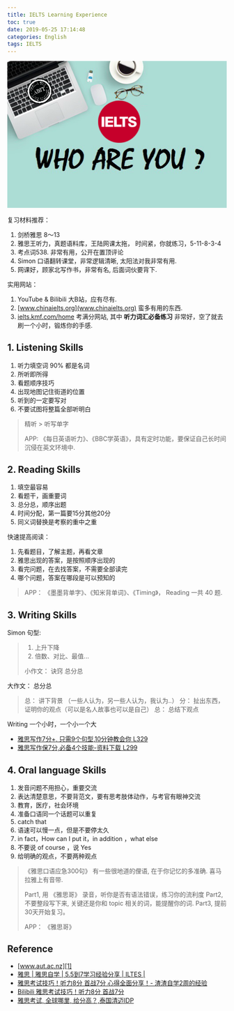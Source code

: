 ```yaml
---
title: IELTS Learning Experience
toc: true
date: 2019-05-25 17:14:48
categories: English
tags: IELTS
---
```


<img src="/images/english/ielts-logo-2.png" width="550" alt="Are you ready?"/>

<!-- more -->

复习材料推荐：

 1. 剑桥雅思 8～13
 2. 雅思王听力，真题语料库，王陆网课太拖， 时间紧，你就练习，5-11-8-3-4
 4. 考点词538.  非常有用，公开在置顶评论
 5. Simon 口语翻转课堂，非常逻辑清晰, 太阳法对我非常有用.
 6. 网课好，顾家北写作书，非常有名, 后面词伙要背下.

实用网站：

1. YouTube & Bilibili 大B站，应有尽有.
2. [www.chinaielts.org](www.chinaielts.org) 蛮多有用的东西.
3. [ielts.kmf.com/home](http://ielts.kmf.com/) 考满分网站, 其中 **听力词汇必备练习** 非常好，空了就去刷一个小时，锻炼你的手感.
 
 
## 1. Listening Skills

 1. 听力填空词 90% 都是名词
 2. 所听即所得
 3. 看题顺序技巧
 4. 出现地图记住街道的位置
 5. 听到的一定要写对
 6. 不要试图将整篇全部听明白

> 精听 > 听写单字
> 
> APP: 《每日英语听力》、《BBC学英语》，具有定时功能，要保证自己长时间沉侵在英文环境中.

## 2. Reading Skills

 1. 填空最容易
 2. 看题干，画重要词
 3. 总分总，顺序出题
 4. 时间分配，第一篇要15分其他20分
 5. 同义词替换是考察的重中之重

快速提高阅读：

 1. 先看题目，了解主题，再看文章
 2. 雅思出现的答案，是按照顺序出现的
 3. 看完问题，在去找答案，不需要全部读完
 4. 哪个问题，答案在哪段是可以预知的

> APP： 《墨墨背单字》、《知米背单词》、《Timing》， Reading 一共 40 题.
 
## 3. Writing Skills

Simon 句型:

> 1. 上升下降
> 2. 倍数、对比、最值...
> 
> 小作文： 诀窍 总分总

大作文： 总分总

> 总： 讲下背景 （一些人认为，另一些人认为，我认为..）
> 分： 扯出东西，证明你的观点（可以是名人故事也可以是自己）
> 总： 总结下观点

Writing 一个小时，一个小一个大

- [雅思写作7分+, 只需9个句型,10分钟教会你 L329](https://www.youtube.com/watch?v=FuZGaSbVx4c)
- [雅思写作保7分,必备4个技能-资料下载 L299](https://www.youtube.com/watch?v=FApMg1uFYbE)

## 4. Oral language Skills

1. 发音问题不用担心，重要交流
2. 表达清楚意思，不要背范文，要有思考肢体动作，与考官有眼神交流
3. 教育，医疗，社会环境
4. 准备口语同一个话题可以重复
5. catch that
6. 语速可以慢一点，但是不要停太久
7. in fact，How can I put it，in addition ，what else
8. 不要说 of course ，说 Yes
9. 给明确的观点，不要两种观点

>《雅思口语应急300句》 有一些很地道的俚语, 在于你记忆的多准确. 喜马拉雅上有音带.
>
> Part1, 用 《雅思哥》 录音，听你是否有语法错误，练习你的流利度
> Part2, 不要整段写下来, 关键还是你和 topic 相关的词，能提醒你的词.
> Part3, 提前30天开始复习。
> 
> APP： 《雅思哥》

## Reference

- [www.aut.ac.nz][1]
- [雅思 | 雅思自学 | 5.5到7学习经验分享 | ILTES |][2]
- [雅思考试技巧！听力8分 首战7分 心得全面分享！- 渣渣自学2周的经验][3]
- [Bilibili 雅思考试技巧！听力8分 首战7分][31]
- [雅思考试, 全球哪里, 给分高？,泰国清迈IDP][4]

[1]: https://www.aut.ac.nz/
[2]: https://www.youtube.com/watch?v=_fJlFoZNT98
[3]: https://www.youtube.com/watch?v=InNeP45EVb4
[31]: https://www.bilibili.com/video/av43350119
[4]: https://www.youtube.com/watch?v=5UP3Hy-feF8


